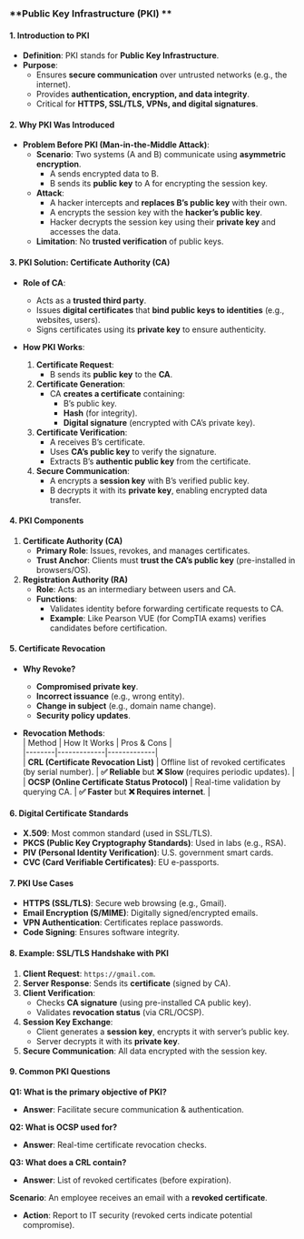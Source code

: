 ### **Public Key Infrastructure (PKI) **  

#### **1. Introduction to PKI**  
- **Definition**: PKI stands for **Public Key Infrastructure**.  
- **Purpose**:  
  - Ensures **secure communication** over untrusted networks (e.g., the internet).  
  - Provides **authentication, encryption, and data integrity**.  
  - Critical for **HTTPS, SSL/TLS, VPNs, and digital signatures**.  

#### **2. Why PKI Was Introduced**  
- **Problem Before PKI (Man-in-the-Middle Attack)**:  
  - **Scenario**: Two systems (A and B) communicate using **asymmetric encryption**.  
    - A sends encrypted data to B.  
    - B sends its **public key** to A for encrypting the session key.  
  - **Attack**:  
    - A hacker intercepts and **replaces B’s public key** with their own.  
    - A encrypts the session key with the **hacker’s public key**.  
    - Hacker decrypts the session key using their **private key** and accesses the data.  
  - **Limitation**: No **trusted verification** of public keys.  

#### **3. PKI Solution: Certificate Authority (CA)**  
- **Role of CA**:  
  - Acts as a **trusted third party**.  
  - Issues **digital certificates** that **bind public keys to identities** (e.g., websites, users).  
  - Signs certificates using its **private key** to ensure authenticity.  

- **How PKI Works**:  
  1. **Certificate Request**:  
     - B sends its **public key** to the **CA**.  
  2. **Certificate Generation**:  
     - CA **creates a certificate** containing:  
       - B’s public key.  
       - **Hash** (for integrity).  
       - **Digital signature** (encrypted with CA’s private key).  
  3. **Certificate Verification**:  
     - A receives B’s certificate.  
     - Uses **CA’s public key** to verify the signature.  
     - Extracts B’s **authentic public key** from the certificate.  
  4. **Secure Communication**:  
     - A encrypts a **session key** with B’s verified public key.  
     - B decrypts it with its **private key**, enabling encrypted data transfer.  

#### **4. PKI Components**  
1. **Certificate Authority (CA)**  
   - **Primary Role**: Issues, revokes, and manages certificates.  
   - **Trust Anchor**: Clients must **trust the CA’s public key** (pre-installed in browsers/OS).  
2. **Registration Authority (RA)**  
   - **Role**: Acts as an intermediary between users and CA.  
   - **Functions**:  
     - Validates identity before forwarding certificate requests to CA.  
     - **Example**: Like Pearson VUE (for CompTIA exams) verifies candidates before certification.  

#### **5. Certificate Revocation**  
- **Why Revoke?**  
  - **Compromised private key**.  
  - **Incorrect issuance** (e.g., wrong entity).  
  - **Change in subject** (e.g., domain name change).  
  - **Security policy updates**.  

- **Revocation Methods**:  
  | Method | How It Works | Pros & Cons |  
  |--------|-------------|-------------|  
  | **CRL (Certificate Revocation List)** | Offline list of revoked certificates (by serial number). | **✅ Reliable** but **❌ Slow** (requires periodic updates). |  
  | **OCSP (Online Certificate Status Protocol)** | Real-time validation by querying CA. | **✅ Faster** but **❌ Requires internet**. |  

#### **6. Digital Certificate Standards**  
- **X.509**: Most common standard (used in SSL/TLS).  
- **PKCS (Public Key Cryptography Standards)**: Used in labs (e.g., RSA).  
- **PIV (Personal Identity Verification)**: U.S. government smart cards.  
- **CVC (Card Verifiable Certificates)**: EU e-passports.  

#### **7. PKI Use Cases**  
- **HTTPS (SSL/TLS)**: Secure web browsing (e.g., Gmail).  
- **Email Encryption (S/MIME)**: Digitally signed/encrypted emails.  
- **VPN Authentication**: Certificates replace passwords.  
- **Code Signing**: Ensures software integrity.  

#### **8. Example: SSL/TLS Handshake with PKI**  
1. **Client Request**: `https://gmail.com`.  
2. **Server Response**: Sends its **certificate** (signed by CA).  
3. **Client Verification**:  
   - Checks **CA signature** (using pre-installed CA public key).  
   - Validates **revocation status** (via CRL/OCSP).  
4. **Session Key Exchange**:  
   - Client generates a **session key**, encrypts it with server’s public key.  
   - Server decrypts it with its **private key**.  
5. **Secure Communication**: All data encrypted with the session key.  

#### **9. Common PKI Questions**  
**Q1: What is the primary objective of PKI?**  
- **Answer**: Facilitate secure communication & authentication.  

**Q2: What is OCSP used for?**  
- **Answer**: Real-time certificate revocation checks.  

**Q3: What does a CRL contain?**  
- **Answer**: List of revoked certificates (before expiration).  

**Scenario**: An employee receives an email with a **revoked certificate**.  
- **Action**: Report to IT security (revoked certs indicate potential compromise).  

